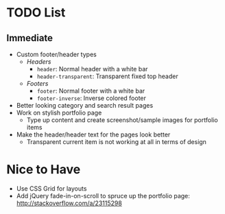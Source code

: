 TODO List
===

Immediate
--------
- Custom footer/header types
  - *Headers*
    - `header`: Normal header with a white bar
    - `header-transparent`: Transparent fixed top header
  - *Footers*
    - `footer`: Normal footer with a white bar
    - `footer-inverse`: Inverse colored footer
- Better looking category and search result pages
- Work on stylish portfolio page
  - Type up content and create screenshot/sample images for portfolio items
- Make the header/header text for the pages look better
  - Transparent current item is not working at all in terms of design

Nice to Have
========
- Use CSS Grid for layouts
- Add jQuery fade-in-on-scroll to spruce up the portfolio page: http://stackoverflow.com/a/23115298
